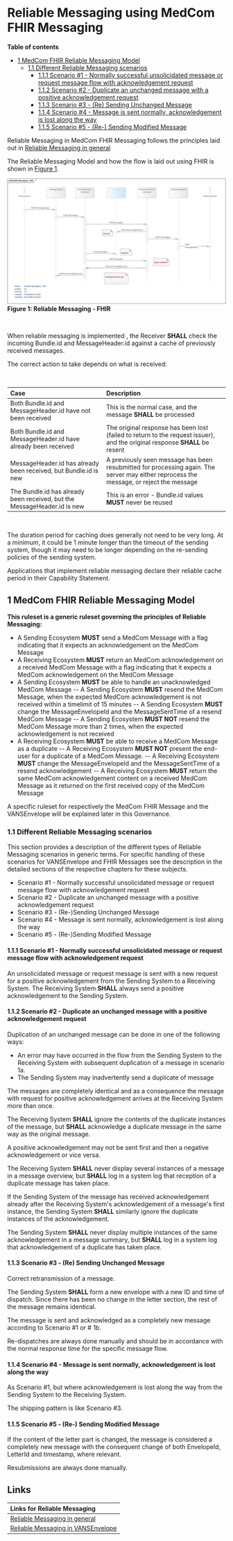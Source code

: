 # Reliable Messaging using MedCom FHIR Messaging
**Table of contents** 
* [1 MedCom FHIR Reliable Messaging Model](#1-medcom-fhir-reliable-messaging-model)
    * [1.1 Different Reliable Messaging scenarios](#11-different-reliable-messaging-scenarios)
        * [1.1.1 Scenario #1 - Normally successful unsolicidated message or request message flow with acknowledgement request](#111-scenario-1---normally-successful-unsolicidated-message-or-request-message-flow-with-acknowledgement-request)
        * [ 1.1.2 Scenario #2 - Duplicate an unchanged message with a positive acknowledgement request](#112-scenario-2---duplicate-an-unchanged-message-with-a-positive-acknowledgement-request)
        * [1.1.3 Scenario #3 - (Re) Sending Unchanged Message](#113-scenario-3---re-sending-unchanged-message)
        * [1.1.4 Scenario #4 - Message is sent normally, acknowledgement is lost along the way](#114-scenario-4---message-is-sent-normally-acknowledgement-is-lost-along-the-way)
        * [1.1.5 Scenario #5 - (Re-) Sending Modified Message](#115-scenario-5---re--sending-modified-message)


Reliable Messaging in MedCom FHIR Messaging follows the principles laid out in [Reliable Messaging in general](Reliable_Messaging-In-General.md)

The Reliable Messaging Model and how the flow is laid out using FHIR is shown in <a href="#Fig1">Figure 1</a>.

<figure style="margin-left: 0px; margin-right: 0px; width: 100%;">
<a href="../images/reliable-messaging-fhir_1160x625.png" target="_blank"> <img src="../images/reliable-messaging-fhir_1160x625.png" alt="reliable messaging fhir" style="width:auto; margin-left:0px; margin-right:0px;" id="Fig1"></a>
<figcaption text-align="left"><b>Figure 1: Reliable Messaging - FHIR </b></figcaption>
</figure>
<br>

When reliable messaging is implemented , the Receiver **SHALL** check the incoming Bundle.id and MessageHeader.id against a cache of previously received messages.

The correct action to take depends on what is received:

<br>

| Case                                                            | Description                 |
|:----------------------------------------------------------------|:---------------------------|
| Both Bundle.id and MessageHeader.id have not been received      | This is the normal case, and the message **SHALL** be processed            |
| Both Bundle.id and MessageHeader.id have already been received  | The original response has been lost (failed to return to the request issuer), and the original response **SHALL** be resent|
| MessageHeader.id has already been received, but Bundle.id is new | A previously seen message has been resubmitted for processing again. The server may either reprocess the message, or reject the message|
| The Bundle.id has already been received, but the MessageHeader.id is new | This is an error - Bundle.id values **MUST** never be reused |

<br>

The duration period for caching does generally not need to be very long. At a minimum, it could be 1 minute longer than the timeout of the sending system, though it may need to be longer depending on the re-sending policies of the sending system.

Applications that implement reliable messaging declare their reliable cache period in their Capability Statement.

## 1 MedCom FHIR Reliable Messaging Model

<!-- 
Realiable Messaging is the way to secure that important information sent through messaging is handled thoroughly and either is sent from the Sending Ecosystem, the Sending system and its Messagehandler (MSH), to a Receiving Ecosystem, the Receiving System and its Messagehandler (MSH), or is handled safely manually. In every part of a message chain something go wrong and Reliable Messaging is developed to handle that.

A message sent from the Sending Ecosystem to the intended Receiving Ecosystem can be well received but the returned acknowledgement can be lost. When discovering that the Sending Ecosystem after a well-agreed mutual time hasn't received the acknowledgement, it therefore has to resend the message. That message can be lost and again the Sending Ecosystem will not know whether that the message has been received or not. It will then have to resend the message again. This time it will be received and acknowledged as before and the acknowledgement will eventually reach the original Sending Ecosystem and the message transaction will be fulfilled. The Receiving Ecosystem will in the last event recognize the message as a duplicat and will return exactly the same acknowledgement content as the first time it received the message.
Any of these events can happen over time and therefore Reliable Messaging defines the ruleset used to govern these events.
-->

**This ruleset is a generic ruleset governing the principles of Reliable Messaging:**

- A Sending Ecosystem **MUST** send a MedCom Message with a flag indicating that it expects an acknowledgement on the MedCom Message
- A Receiving Ecosystem **MUST** return an MedCom acknowledgement on a received MedCom Message with a flag indicating that it expects a MedCom acknowledgement on the MedCom Message
- A Sending Ecosystem **MUST** be able to handle an unacknowledged MedCom Message
-- A Sending Ecosystem **MUST** resend the MedCom Message, when the expected MedCom acknowledgement is not received within a timelimit of 15 minutes
-- A Sending Ecosystem **MUST** change the MessageEnvelopeId and the MessageSentTime of a resend MedCom Message
-- A Sending Ecosystem **MUST NOT** resend the MedCom Message more than 2 times, when the expected acknowledgement is not received
- A Receiving Ecosystem **MUST** be able to receive a MedCom Message as a duplicate
-- A Receiving Ecosystem **MUST NOT** present the end-user for a duplicate of a MedCom Message.
-- A Receiving Ecosystem **MUST** change the MessageEnvelopeId and the MessageSentTime of a resend acknowledgement
-- A Receiving Ecosystem **MUST** return the same MedCom acknowledgement content on a received MedCom Message as it returned on the first received copy of the MedCom Message

A specific ruleset for respectively the MedCom FHIR Message and the VANSEnvelope will be explained later in this Governance.

### 1.1 Different Reliable Messaging scenarios

This section provides a description of the different types of Reliable Messaging scenarios in generic terms. For specific handling of these scenarios for VANSEnvelope and FHIR Messages see the description in the detailed sections of the respective chapters for these subjects.

- Scenario #1 - Normally successful unsolicidated message or request message flow with acknowledgement request
- Scenario #2 - Duplicate an unchanged message with a positive acknowledgement request
- Scenario #3 - (Re-)Sending Unchanged Message
- Scenario #4 - Message is sent normally, acknowledgement is lost along the way
- Scenario #5 - (Re-)Sending Modified Message

#### 1.1.1 Scenario #1 - Normally successful unsolicidated message or request message flow with acknowledgement request

An unsolicidated message or request message is sent with a new request for a positive acknowledgement from the Sending System to a Receiving System.
The Receiving System **SHALL** always send a positive acknowledgement to the Sending System.

#### 1.1.2 Scenario #2 - Duplicate an unchanged message with a positive acknowledgement request 

Duplication of an unchanged message can be done in one of the following ways:

- An error may have occurred in the flow from the Sending System to the Receiving System with subsequent duplication of a message in scenario 1a.
- The Sending System may inadvertently send a duplicate of message

The messages are completely identical and as a consequence the message with request for positive acknowledgement arrives at the Receiving System more than once.

The Receiving System **SHALL** ignore the contents of the duplicate instances of the message, but **SHALL** acknowledge a duplicate message in the same way as the original message.

A positive acknowledgement may not be sent first and then a negative acknowledgement or vice versa.

The Receiving System **SHALL** never display several instances of a message in a message overview, but **SHALL** log in a system log that reception of a duplicate message has taken place.

If the Sending System of the message has received acknowledgement already after the Receiving System's acknowledgement of a message's first instance, the Sending System **SHALL** similarly ignore the duplicate instances of the acknowledgement.

The Sending System **SHALL** never display multiple instances of the same acknowledgement in a message summary, but **SHALL** log in a system log that acknowledgement of a duplicate has taken place.

#### 1.1.3 Scenario #3 - (Re) Sending Unchanged Message 

Correct retransmission of a message.

The Sending System **SHALL** form a new envelope with a new ID and time of dispatch. Since there has been no change in the letter section, the rest of the message remains identical.

The message is sent and acknowledged as a completely new message according to Scenario #1 or # 1b.

Re-dispatches are always done manually and should be in accordance with the normal response time for the specific message flow.

#### 1.1.4 Scenario #4 - Message is sent normally, acknowledgement is lost along the way

As Scenario #1, but where acknowledgement is lost along the way from the Sending System to the Receiving System.

The shipping pattern is like Scenario #3.

#### 1.1.5 Scenario #5 - (Re-) Sending Modified Message

If the content of the letter part is changed, the message is considered a completely new message with the consequent change of both EnvelopeId, LetterId and timestamp, where relevant.

Resubmissions are always done manually.

## Links

| Links for Reliable Messaging|
|:---|
|[Reliable Messaging in general](020_Governance-for-Reliable-Messaging-in-general.md)|
|[Reliable Messaging in VANSEnvelope](032_Reliable_Messaging-VANSEnvelope.md)|
